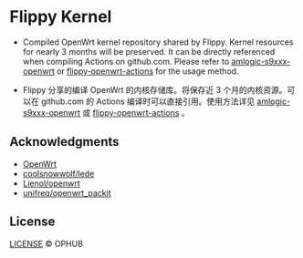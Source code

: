 # Flippy Kernel

- Compiled OpenWrt kernel repository shared by Flippy. Kernel resources for nearly 3 months will be preserved. It can be directly referenced when compiling Actions on github.com. Please refer to [amlogic-s9xxx-openwrt](https://github.com/ophub/amlogic-s9xxx-openwrt) or [flippy-openwrt-actions](https://github.com/ophub/flippy-openwrt-actions) for the usage method.

- Flippy 分享的编译 OpenWrt 的内核存储库。将保存近 3 个月的内核资源。可以在 github.com 的 Actions 编译时可以直接引用。使用方法详见 [amlogic-s9xxx-openwrt](https://github.com/ophub/amlogic-s9xxx-openwrt) 或 [flippy-openwrt-actions](https://github.com/ophub/flippy-openwrt-actions) 。

## Acknowledgments

- [OpenWrt](https://github.com/openwrt/openwrt)
- [coolsnowwolf/lede](https://github.com/coolsnowwolf/lede)
- [Lienol/openwrt](https://github.com/Lienol/openwrt)
- [unifreq/openwrt_packit](https://github.com/unifreq/openwrt_packit)

## License

[LICENSE](https://github.com/ophub/flippy-kernel/blob/main/LICENSE) © OPHUB

